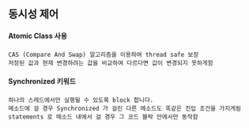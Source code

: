 ## 동시성 제어

#### Atomic Class 사용
```
CAS (Compare And Swap) 알고리즘을 이용하여 thread safe 보장
저장된 값과 현재 변경하려는 값을 비교하여 다르다면 값이 변경되지 못하게함
```

#### Synchronized 키워드
```
하나의 스레드에서만 실행될 수 있도록 block 합니다.
메소드에 걸 경우 Synchronized 가 걸린 다른 메소드도 똑같은 진입 조건을 가지게됨
statements 로 메소드 내에서 걸 경우 그 코드 블락 안에서만 동작함
```